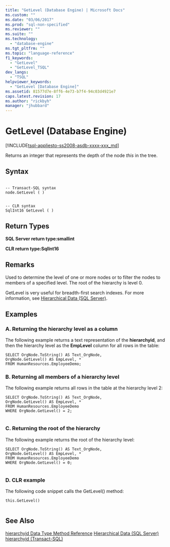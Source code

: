 ```yaml
---
title: "GetLevel (Database Engine) | Microsoft Docs"
ms.custom: ""
ms.date: "03/06/2017"
ms.prod: "sql-non-specified"
ms.reviewer: ""
ms.suite: ""
ms.technology: 
  - "database-engine"
ms.tgt_pltfrm: ""
ms.topic: "language-reference"
f1_keywords: 
  - "GetLevel"
  - "GetLevel_TSQL"
dev_langs: 
  - "TSQL"
helpviewer_keywords: 
  - "GetLevel [Database Engine]"
ms.assetid: 81577d7e-8ff6-4e73-b7f4-94c03d4921e7
caps.latest.revision: 17
ms.author: "rickbyh"
manager: "jhubbard"
---
```

# GetLevel (Database Engine)
[!INCLUDE[tsql-appliesto-ss2008-asdb-xxxx-xxx_md](../../relational-databases/import-export/includes/tsql-appliesto-ss2008-asdb-xxxx-xxx-md.md)]

  Returns an integer that represents the depth of the node *this* in the tree.  
  
## Syntax  
  
```  
  
-- Transact-SQL syntax  
node.GetLevel ( )   
```  
  
```  
  
-- CLR syntax  
SqlInt16 GetLevel ( )   
```  
  
## Return Types  
 **SQL Server return type:smallint**  
  
 **CLR return type:SqlInt16**  
  
## Remarks  
 Used to determine the level of one or more nodes or to filter the nodes to members of a specified level. The root of the hierarchy is level 0.  
  
 GetLevel is very useful for breadth-first search indexes. For more information, see [Hierarchical Data &#40;SQL Server&#41;](../../relational-databases/hierarchical-data-sql-server.md).  
  
## Examples  
  
### A. Returning the hierarchy level as a column  
 The following example returns a text representation of the **hierarchyid**, and then the hierarchy level as the **EmpLevel** column for all rows in the table:  
  
```  
SELECT OrgNode.ToString() AS Text_OrgNode,   
OrgNode.GetLevel() AS EmpLevel, *  
FROM HumanResources.EmployeeDemo;  
```  
  
### B. Returning all members of a hierarchy level  
 The following example returns all rows in the table at the hierarchy level 2:  
  
```  
SELECT OrgNode.ToString() AS Text_OrgNode,   
OrgNode.GetLevel() AS EmpLevel, *  
FROM HumanResources.EmployeeDemo  
WHERE OrgNode.GetLevel() = 2;  
  
```  
  
### C. Returning the root of the hierarchy  
 The following example returns the root of the hierarchy level:  
  
```  
SELECT OrgNode.ToString() AS Text_OrgNode,   
OrgNode.GetLevel() AS EmpLevel, *  
FROM HumanResources.EmployeeDemo  
WHERE OrgNode.GetLevel() = 0;  
  
```  
  
### D. CLR example  
 The following code snippet calls the GetLevel() method:  
  
```  
this.GetLevel()  
  
```  
  
## See Also  
 [hierarchyid Data Type Method Reference](http://msdn.microsoft.com/en-US/library/bb677193(SQL.130).aspx)   
 [Hierarchical Data &#40;SQL Server&#41;](../../relational-databases/hierarchical-data-sql-server.md)   
 [hierarchyid &#40;Transact-SQL&#41;](../../t-sql/data-types/hierarchyid-data-type-method-reference.md)  
  
  